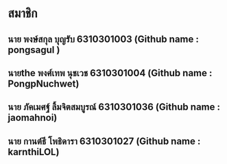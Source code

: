 # สมาชิก
## นาย พงษ์สกุล บุญรับ 6310301003 (Github name : pongsagul )
## นายthe พงศ์เทพ นุชเวช 6310301004 (Github name : PongpNuchwet)
## นาย ภัคเมศฐ์ ลิ้มจิตสมบูรณ์ 6310301036 (Github name : jaomahnoi)
## นาย กานต์ธี โพธิดารา 6310301027 (Github name : karnthiLOL)

